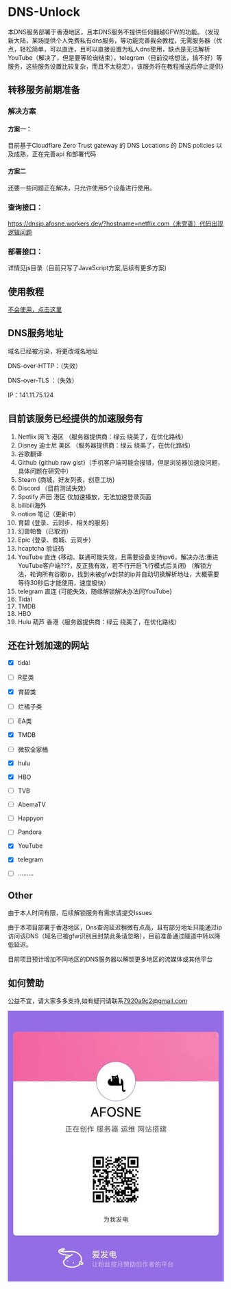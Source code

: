 # DNS-Unlock

本DNS服务部署于香港地区，且本DNS服务不提供任何翻越GFW的功能。
{发现新大陆，某场提供个人免费私有dns服务，等功能完善我会教程，无需服务器（优点，轻松简单，可以直连，且可以直接设置为私人dns使用，缺点是无法解析YouTube（解决了，但是要等轮询结束），telegram（目前没啥想法，搞不好）等服务，这些服务设置比较复杂，而且不太稳定），该服务将在教程推送后停止提供}

## 转移服务前期准备
### 解决方案
#### 方案一：
目前基于Cloudflare Zero Trust gateway 的 DNS Locations 的 DNS policies 以及成熟，正在完善api 和部署代码
#### 方案二
还要一些问题正在解决，只允许使用5个设备进行使用。
### 查询接口：
https://dnsip.afosne.workers.dev/?hostname=netflix.com（未完善）代码出现逻辑问题
### 部署接口：
详情见js目录（目前只写了JavaScript方案,后续有更多方案)

## 使用教程

[不会使用，点击这里](/tutorial.md)

## DNS服务地址

域名已经被污染，将更改域名地址

DNS-over-HTTP：（失效） 

DNS-over-TLS ：（失效）

IP：141.11.75.124



## 目前该服务已经提供的加速服务有

1. Netflix 网飞 港区 （服务器提供商：绿云 绕美了，在优化路线）
2. Disney 迪士尼 美区 （服务器提供商：绿云 绕美了，在优化路线）
3. 谷歌翻译 
4. Github {github raw gist}（手机客户端可能会报错，但是浏览器加速没问题，具体问题在研究中）
5. Steam {商城，好友列表，创意工坊} 
6. Discord （目前测试失效）
7. Spotify 声田 港区 仅加速播放，无法加速登录页面
8. bilibili海外 
9. notion 笔记（更新中）
10. 育碧 {登录、云同步、相关的服务}
11. 幻兽帕鲁（已取消）
12. Epic {登录、商城、云同步}
13. hcaptcha 验证码
14. YouTube 直连 {移动、联通可能失效，且需要设备支持ipv6，解决办法:重进YouTube客户端???，反正我有效，若不行开启飞行模式后关闭} （解锁方法，轮询所有谷歌ip，找到未被gfw封禁的ip并自动切换解析地址，大概需要等待30秒后才能使用，速度极快）
15. telegram 直连 {可能失效，随缘解锁解决办法同YouTube} 
16. Tidal
17. TMDB
18. HBO
19. Hulu 葫芦 香港（服务器提供商：绿云 绕美了，在优化路线）


## 还在计划加速的网站

- [x] tidal
- [ ] R星类
- [x] 育碧类
- [ ] 烂橘子类
- [ ] EA类
- [x] TMDB
- [ ] 微软全家桶
- [x] hulu
- [x] HBO
- [ ] TVB
- [ ] AbemaTV
- [ ] Happyon
- [ ] Pandora
- [x] YouTube
- [x] telegram
- [ ] .........



## Other

由于本人时间有限，后续解锁服务有需求请提交Issues

由于本项目部署于香港地区，Dns查询延迟稍微有点高，且有部分地址只能通过ip访问该DNS（域名已被gfw识别且封禁此条请忽略），目前准备通过隧道中转以降低延迟。

目前项目预计增加不同地区的DNS服务器以解锁更多地区的流媒体或其他平台

## 如何赞助

公益不宜，请大家多多支持,如有疑问请联系[7920a9c2@gmail.com](mailto:7920a9c2@gmail.com) 

![爱发电](/img/afd.jpg)

